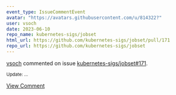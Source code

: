 ```yaml
---
event_type: IssueCommentEvent
avatar: "https://avatars.githubusercontent.com/u/814322?"
user: vsoch
date: 2023-06-10
repo_name: kubernetes-sigs/jobset
html_url: https://github.com/kubernetes-sigs/jobset/pull/171
repo_url: https://github.com/kubernetes-sigs/jobset
---
```


<a href='https://github.com/vsoch' target='_blank'>vsoch</a> commented on issue <a href='https://github.com/kubernetes-sigs/jobset/pull/171' target='_blank'>kubernetes-sigs/jobset#171</a>.

<small>Update:...</small>

<a href='https://github.com/kubernetes-sigs/jobset/pull/171' target='_blank'>View Comment</a>